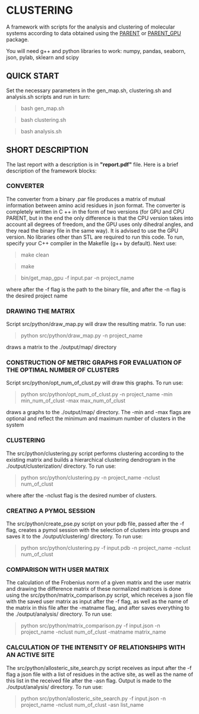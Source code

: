 # CLUSTERING
A framework with scripts for the analysis and clustering of molecular systems according to data obtained using the [PARENT](https://github.com/markusfleck/PARENT) or [PARENT_GPU](https://github.com/markusfleck/PARENT_GPU) package.

You will need g++ and python libraries to work: numpy, pandas, seaborn, json, pylab, sklearn and scipy

## QUICK START
Set the necessary parameters in the gen_map.sh, clustering.sh and analysis.sh scripts and run in turn:
> bash gen_map.sh

> bash clustering.sh

> bash analysis.sh

## SHORT DESCRIPTION
The last report with a description is in **"report.pdf"** file. Here is a brief description of the framework blocks:

### CONVERTER

The converter from a binary .par file produces a matrix of mutual information between amino acid residues in json format. The converter is completely written in C ++ in the form of two versions (for GPU and CPU PARENT, but in the end the only difference is that the CPU version takes into account all degrees of freedom, and the GPU uses only dihedral angles, and they read the binary file in the same way). It is advised to use the GPU version. No libraries other than STL are required to run this code. To run, specify your C++ compiler in the Makefile (g++ by default). Next use:
> make clean

> make 

> bin/get_map_gpu -f input.par -n project_name

where after the -f flag is the path to the binary file, and after the -n flag is the desired project name

### DRAWING THE MATRIX

Script src/python/draw_map.py will draw the resulting matrix. To run use:
> python src/python/draw_map.py -n project_name

draws a matrix to the ./output/map/ directory

### CONSTRUCTION OF METRIC GRAPHS FOR EVALUATION OF THE OPTIMAL NUMBER OF CLUSTERS

Script src/python/opt_num_of_clust.py will draw this graphs. To run use:
> python src/python/opt_num_of_clust.py -n project_name -min min_num_of_clust -max max_num_of_clust

draws a graphs to the ./output/map/ directory. The -min and -max flags are optional and reflect the minimum and maximum number of clusters in the system

### CLUSTERING 

The src/python/clustering.py script performs clustering according to the existing matrix and builds a hierarchical clustering dendrogram in the ./output/clusterization/ directory. To run use:
> python src/python/clustering.py -n project_name -nclust num_of_clust

where after the -nclust flag is the desired number of clusters.

### CREATING A PYMOL SESSION

The src/python/create_pse.py script on your pdb file, passed after the -f flag, creates a pymol session with the selection of clusters into groups and saves it to the ./output/clustering/ directory. To run use:
> python src/python/clustering.py -f input.pdb -n project_name -nclust num_of_clust

### COMPARISON WITH USER MATRIX

The calculation of the Frobenius norm of a given matrix and the user matrix and drawing the difference matrix of these normalized matrices is done using the src/python/matrix_comparison.py script, which receives a json file with the saved user matrix as input after the -f flag, as well as the name of the matrix in this file after the -matname flag, and after saves everything to the ./output/analysis/ directory. To run use:
> python src/python/matrix_comparison.py -f input.json -n project_name -nclust num_of_clust -matname matrix_name

### CALCULATION OF THE INTENSITY OF RELATIONSHIPS WITH AN ACTIVE SITE

The src/python/allosteric_site_search.py script receives as input after the -f flag a json file with a list of residues in the active site, as well as the name of this list in the received file after the -asn flag. Output is made to the ./output/analysis/ directory. To run use:
> python src/python/allosteric_site_search.py -f input.json -n project_name -nclust num_of_clust -asn list_name
